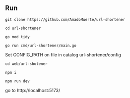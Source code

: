 
## Run

```
git clone https://github.com/AmadoMuerte/url-shortener

cd url-shortener

go mod tidy

go run cmd/url-shortener/main.go
```
Set CONFIG_PATH on file in catalog url-shortener/config

```
cd web/url-shotener

npm i 

npm run dev
```

go to http://localhost:5173/


